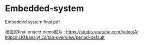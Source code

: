 # Embedded-system
Embedded system final pdf

裡面的final project demo影片 : https://studio.youtube.com/video/A-Ii0pcmLKU/analytics/tab-overview/period-default
